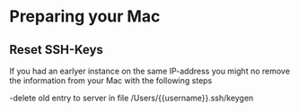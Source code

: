 # Preparing your Mac
## Reset SSH-Keys

If you had an earlyer instance on the same IP-address you might no remove the information from your Mac with the following steps

-delete old entry to server in file /Users/{{username}}.ssh/keygen
